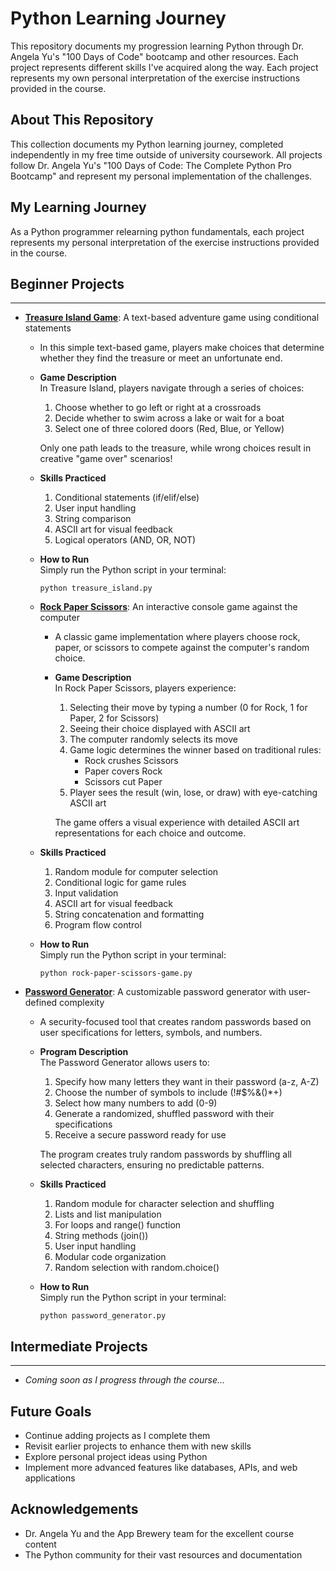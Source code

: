 # Python Learning Journey

This repository documents my progression learning Python through Dr. Angela Yu's "100 Days of Code" bootcamp and other resources. Each project represents different skills I've acquired along the way.
Each project represents my own personal interpretation of the exercise instructions provided in the course.

## About This Repository

This collection documents my Python learning journey, completed independently in my free time outside of university coursework. All projects follow Dr. Angela Yu's "100 Days of Code: The Complete Python Pro Bootcamp" and represent my personal implementation of the challenges.

## My Learning Journey

As a Python programmer relearning python fundamentals, each project represents my personal interpretation of the exercise instructions provided in the course.  

## Beginner Projects
____________________________________________________________________________________________________________________________________________________________________________________________________________

- **[Treasure Island Game](./01-beginner-projects/treasure-island)**: A text-based adventure game using conditional statements
  - In this simple text-based game, players make choices that determine whether they find the treasure or meet an unfortunate end.
  - **Game Description**  
    In Treasure Island, players navigate through a series of choices:
      1. Choose whether to go left or right at a crossroads
      2. Decide whether to swim across a lake or wait for a boat
      3. Select one of three colored doors (Red, Blue, or Yellow)
   
     Only one path leads to the treasure, while wrong choices result in creative "game over" scenarios!
  - **Skills Practiced**
    1. Conditional statements (if/elif/else)
    2. User input handling
    3. String comparison
    4. ASCII art for visual feedback
    5. Logical operators (AND, OR, NOT)
  - **How to Run**  
    Simply run the Python script in your terminal:
    ```
    python treasure_island.py
    ```
    
  - **[Rock Paper Scissors](./01-beginner-projects/rock-paper-scissors)**: An interactive console game against the computer
    - A classic game implementation where players choose rock, paper, or scissors to compete against the computer's random choice.
    - **Game Description**  
      In Rock Paper Scissors, players experience:
        1. Selecting their move by typing a number (0 for Rock, 1 for Paper, 2 for Scissors)
        2. Seeing their choice displayed with ASCII art
        3. The computer randomly selects its move
        4. Game logic determines the winner based on traditional rules:
           - Rock crushes Scissors
           - Paper covers Rock
           - Scissors cut Paper
        5. Player sees the result (win, lose, or draw) with eye-catching ASCII art
   
      The game offers a visual experience with detailed ASCII art representations for each choice and outcome.
  - **Skills Practiced**
    1. Random module for computer selection
    2. Conditional logic for game rules
    3. Input validation
    4. ASCII art for visual feedback
    5. String concatenation and formatting
    6. Program flow control
  - **How to Run**  
    Simply run the Python script in your terminal:
    ```
    python rock-paper-scissors-game.py
    ```
    
- **[Password Generator](./01-beginner-projects/password-generator)**: A customizable password generator with user-defined complexity
  - A security-focused tool that creates random passwords based on user specifications for letters, symbols, and numbers.
  - **Program Description**  
    The Password Generator allows users to:
      1. Specify how many letters they want in their password (a-z, A-Z)
      2. Choose the number of symbols to include (!#$%&()*+)
      3. Select how many numbers to add (0-9)
      4. Generate a randomized, shuffled password with their specifications
      5. Receive a secure password ready for use
   
    The program creates truly random passwords by shuffling all selected characters, ensuring no predictable patterns.
  - **Skills Practiced**
    1. Random module for character selection and shuffling
    2. Lists and list manipulation
    3. For loops and range() function
    4. String methods (join())
    5. User input handling
    6. Modular code organization
    7. Random selection with random.choice()
  - **How to Run**  
    Simply run the Python script in your terminal:
    ```
    python password_generator.py
    ```
    

## Intermediate Projects
____________________________________________________________________________________________________________________________________________________________________________________________________________
- *Coming soon as I progress through the course...*

## Future Goals

- Continue adding projects as I complete them
- Revisit earlier projects to enhance them with new skills
- Explore personal project ideas using Python
- Implement more advanced features like databases, APIs, and web applications

## Acknowledgements

- Dr. Angela Yu and the App Brewery team for the excellent course content
- The Python community for their vast resources and documentation
